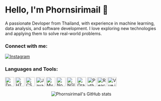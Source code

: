 # Hello, I'm Phornsirimail 👋

A passionate Devloper from Thailand, with experience in machine learning, data analysis, and software development. I love exploring new technologies and applying them to solve real-world problems.

### Connect with me:
[![Instagram](https://img.shields.io/badge/Instagram-E4405F?logo=instagram&logoColor=white)](https://www.instagram.com/username)

### Languages and Tools:

<p align="left">
  <img src="https://img.shields.io/badge/Docker-2496ED?logo=docker&logoColor=white" alt="Docker" height="30"/>
  <img src="https://img.shields.io/badge/HTML5-E34F26?logo=html5&logoColor=white" alt="HTML5" height="30"/>
  <img src="https://img.shields.io/badge/CSS3-1572B6?logo=css3&logoColor=white" alt="CSS3" height="30"/>
  <img src="https://img.shields.io/badge/JavaScript-F7DF1E?logo=javascript&logoColor=black" alt="JavaScript" height="30"/>
  <img src="https://img.shields.io/badge/MySQL-4479A1?logo=mysql&logoColor=white" alt="MySQL" height="30"/>
  <img src="https://img.shields.io/badge/Node.js-339933?logo=node.js&logoColor=white" alt="Node.js" height="30"/>
  <img src="https://img.shields.io/badge/NGINX-009639?logo=nginx&logoColor=white" alt="NGINX" height="30"/>
  <img src="https://img.shields.io/badge/Oracle-F80000?logo=oracle&logoColor=white" alt="Oracle" height="30"/>
  <img src="https://img.shields.io/badge/Python-3776AB?logo=python&logoColor=white" alt="Python" height="30"/>
  <img src="https://img.shields.io/badge/React-61DAFB?logo=react&logoColor=black" alt="React" height="30"/>
  <img src="https://img.shields.io/badge/Vue.js-4FC08D?logo=vue.js&logoColor=white" alt="Vue.js" height="30"/>
</p>

<p align="center">
  <img src="https://github-readme-stats.vercel.app/api?username=Phornsirimail&show_icons=true&theme=radical" alt="Phornsirimail's GitHub stats">
</p>
